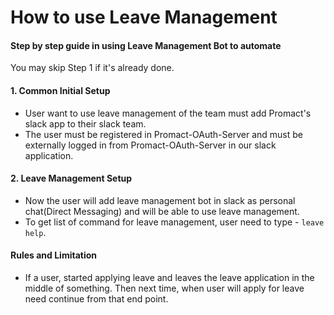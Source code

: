 # How to use Leave Management

#### Step by step guide in using Leave Management Bot to automate
You may skip Step 1 if it's already done.

#### 1. Common Initial Setup
  * User want to use leave management of the team must add Promact's slack app to their slack team.
  * The user must be registered in Promact-OAuth-Server and must be externally logged in from Promact-OAuth-Server in our slack application.

#### 2. Leave Management Setup
  * Now the user will add leave management bot in slack as personal chat(Direct Messaging) and will be able to use leave management.
  * To get list of command for leave management, user need to type - `leave help`.

#### Rules and Limitation
  * If a user, started applying leave and leaves the leave application in the middle of something. Then next time, when user will apply for leave need continue from that end point.
